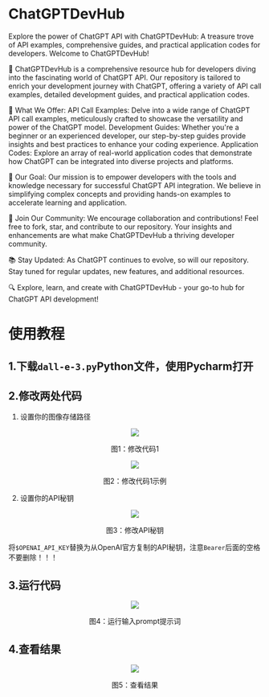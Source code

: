 # ChatGPTDevHub
Explore the power of ChatGPT API with ChatGPTDevHub: A treasure trove of API examples, comprehensive guides, and practical application codes for developers.
Welcome to ChatGPTDevHub!

🚀 ChatGPTDevHub is a comprehensive resource hub for developers diving into the fascinating world of ChatGPT API. Our repository is tailored to enrich your development journey with ChatGPT, offering a variety of API call examples, detailed development guides, and practical application codes.

🌟 What We Offer:
API Call Examples: Delve into a wide range of ChatGPT API call examples, meticulously crafted to showcase the versatility and power of the ChatGPT model.
Development Guides: Whether you're a beginner or an experienced developer, our step-by-step guides provide insights and best practices to enhance your coding experience.
Application Codes: Explore an array of real-world application codes that demonstrate how ChatGPT can be integrated into diverse projects and platforms.

🎯 Our Goal:
Our mission is to empower developers with the tools and knowledge necessary for successful ChatGPT API integration. We believe in simplifying complex concepts and providing hands-on examples to accelerate learning and application.

🤝 Join Our Community:
We encourage collaboration and contributions! Feel free to fork, star, and contribute to our repository. Your insights and enhancements are what make ChatGPTDevHub a thriving developer community.

📚 Stay Updated:
As ChatGPT continues to evolve, so will our repository. Stay tuned for regular updates, new features, and additional resources.

🔍 Explore, learn, and create with ChatGPTDevHub - your go-to hub for ChatGPT API development!

# 使用教程
## 1.下载`dall-e-3.py`Python文件，使用Pycharm打开
## 2.修改两处代码
1. 设置你的图像存储路径
<p align="center">
<img src="https://github.com/haoyu2022/ChatGPTDevHub/assets/97349759/32c431d3-a6e1-4cdc-98e1-4a8d729e2e79">
</p>
<p align="center">图1：修改代码1</p>

<p align="center">
<img src="https://github.com/haoyu2022/ChatGPTDevHub/assets/97349759/b8a0d97f-eb85-4531-8ff2-f67f50f4ba9e">
</p>
<p align="center">图2：修改代码1示例</p>

2. 设置你的API秘钥
<p align="center">
<img src="https://github.com/haoyu2022/ChatGPTDevHub/assets/97349759/29385fad-0bb6-4510-8892-c4be5f33273c">
</p>
<p align="center">图3：修改API秘钥</p>

将`$OPENAI_API_KEY`替换为从OpenAI官方复制的API秘钥，注意`Bearer`后面的空格不要删除！！！

## 3.运行代码
<p align="center">
<img src="https://github.com/haoyu2022/ChatGPTDevHub/assets/97349759/782fba1d-46e2-4917-8965-730ea746aff0">
</p>
<p align="center">图4：运行输入prompt提示词</p>

## 4.查看结果
<p align="center">
<img src="https://github.com/haoyu2022/ChatGPTDevHub/assets/97349759/771a3ff3-2640-4a60-9900-d6dcc414244a">
</p>
<p align="center">图5：查看结果</p>


